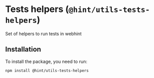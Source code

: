 # Tests helpers (`@hint/utils-tests-helpers`)

Set of helpers to run tests in webhint

## Installation

To install the package, you need to run:

```bash
npm install @hint/utils-tests-helpers
```

